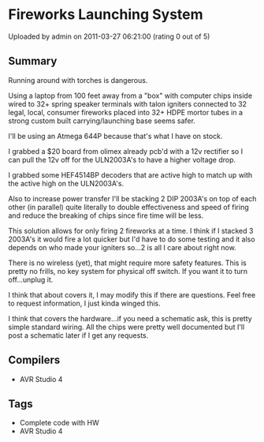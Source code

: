 # Fireworks Launching System

Uploaded by admin on 2011-03-27 06:21:00 (rating 0 out of 5)

## Summary

Running around with torches is dangerous.  

Using a laptop from 100 feet away from a "box" with computer chips inside wired to 32+ spring speaker terminals with talon igniters connected to 32 legal, local, consumer fireworks placed into 32+ HDPE mortor tubes in a strong custom built carrying/launching base seems safer.  

I'll be using an Atmega 644P because that's what I have on stock.  

I grabbed a $20 board from olimex already pcb'd with a 12v rectifier so I can pull the 12v off for the ULN2003A's to have a higher voltage drop.


I grabbed some HEF4514BP decoders that are active high to match up with the active high on the ULN2003A's.  

Also to increase power transfer I'll be stacking 2 DIP 2003A's on top of each other (in parallel) quite literally to double effectiveness and speed of firing and reduce the breaking of chips since fire time will be less.


This solution allows for only firing 2 fireworks at a time. I think if I stacked 3 2003A's it would fire a lot quicker but I'd have to do some testing and it also depends on who made your igniters so...2 is all I care about right now. 


There is no wireless (yet), that might require more safety features. This is pretty no frills, no key system for physical off switch. If you want it to turn off...unplug it.


I think that about covers it, I may modify this if there are questions. Feel free to request information, I just kinda winged this.


I think that covers the hardware...if you need a schematic ask, this is pretty simple standard wiring. All the chips were pretty well documented but I'll post a schematic later if I get any requests.

## Compilers

- AVR Studio 4

## Tags

- Complete code with HW
- AVR Studio 4
